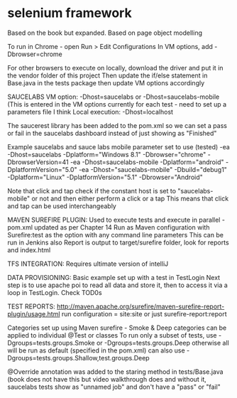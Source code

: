 # selenium framework
Based on the book but expanded. Based on page object modelling

To run in Chrome - open Run > Edit Configurations
In VM options, add -Dbrowser=chrome

For other browsers to execute on locally, download the driver and put it in the vendor folder of this project
Then update the if/else statement in Base.java in the tests package
then update VM options accordingly

SAUCELABS
VM option: -Dhost=saucelabs or -Dhost=saucelabs-mobile
(This is entered in the VM options currently for each test - need to set up a parameters file I think
Local execution: -Dhost=localhost

The saucerest library has been added to the pom.xml so we can set a pass or fail in the saucelabs dashboard instead of just showing as "Finished"

Example saucelabs and sauce labs mobile parameter set to use (tested)
-ea -Dhost=saucelabs  -Dplatform="Windows 8.1" -Dbrowser="chrome" -DbrowserVersion=41
-ea -Dhost=saucelabs-mobile -Dplatform="android" -DplatformVersion="5.0"
-ea -Dhost="saucelabs-mobile" -Dbuild="debug1" -Dplatform="Linux" -DplatformVersion="5.1" -Dbrowser="Android"

Note that click and tap check if the constant host is set to "saucelabs-mobile" or not and then either perform a click or a tap
 This means that click and tap can be used interchangeably

MAVEN SUREFIRE PLUGIN:
 Used to execute tests and execute in parallel - pom.xml updated as per Chapter 14
 Run as Maven configuration with Surefire:test as the option with any command line parameters
 This can be run in Jenkins also
 Report is output to target/surefire folder, look for reports and index.html

TFS INTEGRATION:
Requires ultimate version of intelliJ

DATA PROVISIONING:
 Basic example set up with a test in TestLogin
 Next step is to use apache poi to read all data and store it, then to access it via a loop in TestLogin. Check TOD0s

TEST REPORTS:
    http://maven.apache.org/surefire/maven-surefire-report-plugin/usage.html
    run configuration = site:site or just surefire-report:report

Categories set up using Maven surefire - Smoke & Deep categories can be applied to individual @Test or classes
 To run only a subset of tests, use -Dgroups=tests.groups.Smoke or -Dgroups=tests.groups.Deep otherwise all will be run as default (specified in the pom.xml)
 can also use -Dgroups=tests.groups.Shallow,test.groups.Deep

@Override annotation was added to the staring method in tests/Base.java (book does not have this but video walkthrough does and without it,
 saucelabs tests show as "unnamed job" and don't have a "pass" or "fail"

